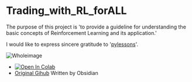 # Trading_with_RL_forALL

The purpose of this project is 
'to provide a guideline for understanding the basic concepts of Reinforcement Learning and its application.'

I would like to express sincere gratitude to '[pylessons](https://pylessons.com/RL-BTC-BOT-backbone)'.


![Wholeimage]()

- [![Open In Colab](https://colab.research.google.com/assets/colab-badge.svg)](https://colab.research.google.com/drive/1j0KudLu2bKSdPSdCrqFr9ycncw9CIbEc?usp=sharing)
- [Original Gihub](https://github.com/pythonlessons/RL-Bitcoin-trading-bot) Written by Obsidian
